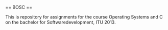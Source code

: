 == BOSC ==

This is repository for assignments for the course Operating Systems and C on the bachelor for Softwaredevelopment, ITU 2013.
